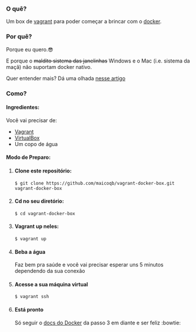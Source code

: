
### O quê?

Um box de [vagrant](https://www.vagrantup.com/) para poder começar a brincar com o [docker](https://www.docker.com/).

### Por quê?

Porque eu quero.:sunglasses:

E porque o ~~maldito sistema das janelinhas~~ Windows e o Mac (i.e. sistema da maçã) não suportam docker nativo.

Quer entender mais? Dá uma olhada [nesse artigo](https://fjorgemota.com/docker-containers-para-a-vida-ou-nao/)

### Como?

#### Ingredientes:
  Você vai precisar de:
- [Vagrant](https://www.vagrantup.com/)
- [VirtualBox](https://www.virtualbox.org/)
- Um copo de água

#### Modo de Preparo:
1. #### Clone este repositório:

    ```$ git clone https://github.com/maicoqb/vagrant-docker-box.git vagrant-docker-box```

2. #### Cd no seu diretório:

    ```$ cd vagrant-docker-box```

3. #### Vagrant up neles:

    ```$ vagrant up```

4. #### Beba a água

    Faz bem pra saúde e você vai precisar esperar uns 5 minutos dependendo da sua conexão

5. #### Acesse a sua máquina virtual

    ```$ vagrant ssh```

6. #### Está pronto
    
    Só seguir o [docs do Docker](https://docs.docker.com/engine/getstarted/step_one/#step-3-verify-your-installation) da passo 3 em diante e ser feliz :bowtie:



